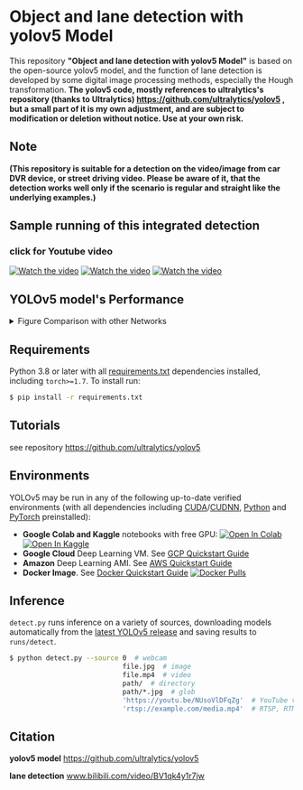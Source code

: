 # Object and lane detection with yolov5 Model

This repository **"Object and lane detection with yolov5 Model"** is based on the open-source yolov5 model, and the function of lane detection is developed by some digital image processing methods, especially the Hough transformation.  **The yolov5 code, mostly references to ultralytics's repository (thanks to 
Ultralytics) https://github.com/ultralytics/yolov5 , but a small part of it is my own adjustment, and are subject to modification or deletion without notice. Use at your own risk.**

## Note
**(This repository is suitable for a detection on the video/image from car DVR device, or street driving video. Please be aware of it, that the detection works well only if the scenario is regular and straight like the underlying examples.)**


## Sample running of this integrated detection

### click for Youtube video
[![Watch the video](https://img.youtube.com/vi/kytAdEwluh0/0.jpg)](https://www.youtube.com/watch?v=kytAdEwluh0)
[![Watch the video](https://img.youtube.com/vi/m4a_l07OBoA/0.jpg)](https://www.youtube.com/watch?v=m4a_l07OBoA)
[![Watch the video](https://img.youtube.com/vi/39NtR3_zZOU/0.jpg)](https://www.youtube.com/watch?v=39NtR3_zZOU)

## YOLOv5 model's Performance

<details>
<summary>Figure Comparison with other Networks</summary>
<p align="center"><img width="800" src="https://user-images.githubusercontent.com/26833433/114313216-f0a5e100-9af5-11eb-8445-c682b60da2e3.png"></p>

### Pretrained Checkpoints
[assets]: https://github.com/ultralytics/yolov5/releases

Model |size<br><sup>(pixels) |mAP<sup>val<br>0.5:0.95 |mAP<sup>test<br>0.5:0.95 |mAP<sup>val<br>0.5 |Speed<br><sup>V100 (ms) | |params<br><sup>(M) |FLOPS<br><sup>640 (B)
---   |---  |---        |---         |---             |---                |---|---              |---
[YOLOv5s][assets]    |640  |36.7     |36.7     |55.4     |**2.0** | |7.3   |17.0
[YOLOv5m][assets]    |640  |44.5     |44.5     |63.3     |2.7     | |21.4  |51.3
[YOLOv5l][assets]    |640  |48.2     |48.2     |66.9     |3.8     | |47.0  |115.4
[YOLOv5x][assets]    |640  |**50.4** |**50.4** |**68.8** |6.1     | |87.7  |218.8
| | | | | | || |
[YOLOv5s6][assets]   |1280 |43.3     |43.3     |61.9     |**4.3** | |12.7  |17.4
[YOLOv5m6][assets]   |1280 |50.5     |50.5     |68.7     |8.4     | |35.9  |52.4
[YOLOv5l6][assets]   |1280 |53.4     |53.4     |71.1     |12.3    | |77.2  |117.7
[YOLOv5x6][assets]   |1280 |**54.4** |**54.4** |**72.0** |22.4    | |141.8 |222.9
| | | | | | || |
[YOLOv5x6][assets] TTA |1280 |**55.0** |**55.0** |**72.0** |70.8 | |-  |-
</details>

## Requirements

Python 3.8 or later with all [requirements.txt](https://github.com/ultralytics/yolov5/blob/master/requirements.txt) dependencies installed, including `torch>=1.7`. To install run:
```bash
$ pip install -r requirements.txt
```


## Tutorials

see repository https://github.com/ultralytics/yolov5


## Environments

YOLOv5 may be run in any of the following up-to-date verified environments (with all dependencies including [CUDA](https://developer.nvidia.com/cuda)/[CUDNN](https://developer.nvidia.com/cudnn), [Python](https://www.python.org/) and [PyTorch](https://pytorch.org/) preinstalled):

- **Google Colab and Kaggle** notebooks with free GPU: <a href="https://colab.research.google.com/github/ultralytics/yolov5/blob/master/tutorial.ipynb"><img src="https://colab.research.google.com/assets/colab-badge.svg" alt="Open In Colab"></a> <a href="https://www.kaggle.com/ultralytics/yolov5"><img src="https://kaggle.com/static/images/open-in-kaggle.svg" alt="Open In Kaggle"></a>
- **Google Cloud** Deep Learning VM. See [GCP Quickstart Guide](https://github.com/ultralytics/yolov5/wiki/GCP-Quickstart)
- **Amazon** Deep Learning AMI. See [AWS Quickstart Guide](https://github.com/ultralytics/yolov5/wiki/AWS-Quickstart)
- **Docker Image**. See [Docker Quickstart Guide](https://github.com/ultralytics/yolov5/wiki/Docker-Quickstart) <a href="https://hub.docker.com/r/ultralytics/yolov5"><img src="https://img.shields.io/docker/pulls/ultralytics/yolov5?logo=docker" alt="Docker Pulls"></a>


## Inference

`detect.py` runs inference on a variety of sources, downloading models automatically from the [latest YOLOv5 release](https://github.com/ultralytics/yolov5/releases) and saving results to `runs/detect`.
```bash
$ python detect.py --source 0  # webcam
                            file.jpg  # image 
                            file.mp4  # video
                            path/  # directory
                            path/*.jpg  # glob
                            'https://youtu.be/NUsoVlDFqZg'  # YouTube video
                            'rtsp://example.com/media.mp4'  # RTSP, RTMP, HTTP stream
```

## Citation

**yolov5 model** https://github.com/ultralytics/yolov5

**lane detection** www.bilibili.com/video/BV1qk4y1r7jw

